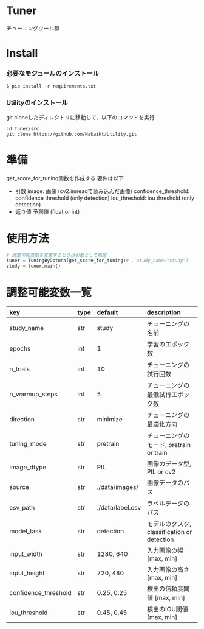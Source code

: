 # Tuner
チューニングツール郡

# Install
### 必要なモジュールのインストール
```
$ pip install -r requirements.txt
```

### Utilityのインストール
git cloneしたディレクトリに移動して、以下のコマンドを実行
```
cd Tuner/src
git clone https://github.com/NakaiKt/Utility.git
```

# 準備
get_score_for_tuning関数を作成する
要件は以下

- 引数
    image: 画像 (cv2.imreadで読み込んだ画像)
    confidence_threshold: confidence threshold (only detection)
    iou_threshold: iou threshold (only detection)
- 返り値
    予測値 (float or int)

# 使用方法
```python
# 調整可能変数を変更するときは引数として指定
tuner = TuningByOptuna(get_score_for_tuning)# , study_name="study")
study = tuner.main()
```

# 調整可能変数一覧
<!-- 調整可能な値をテーブル形式で表示 -->

|key|type|default|description|
|:--|:--|:--|:--|
|study_name|str|study|チューニングの名前|
|epochs|int|1|学習のエポック数|
|n_trials|int|10|チューニングの試行回数|
|n_warmup_steps|int|5|チューニングの最低試行エポック数|
|direction|str|minimize|チューニングの最適化方向|
|tuning_mode|str|pretrain|チューニングのモード, pretrain or train|
|image_dtype|str|PIL|画像のデータ型, PIL or cv2|
|source|str|./data/images/|画像データのパス|
|csv_path|str|./data/label.csv|ラベルデータのパス|
|model_task|str|detection|モデルのタスク, classification or detection|
|input_width|str|1280, 640|入力画像の幅 [max, min]|
|input_height|str|720, 480|入力画像の高さ [max, min]|
|confidence_threshold|str|0.25, 0.25|検出の信頼度閾値 [max, min]|
|iou_threshold|str|0.45, 0.45|検出のIOU閾値 [max, min]|